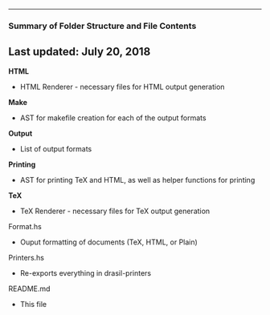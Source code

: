 --------------------------------------------------
### Summary of Folder Structure and File Contents
Last updated: July 20, 2018
--------------------------------------------------

**HTML**
  - HTML Renderer - necessary files for HTML output generation

**Make**
  - AST for makefile creation for each of the output formats

**Output**
  - List of output formats

**Printing**
  - AST for printing TeX and HTML, as well as helper functions for printing

**TeX**
  - TeX Renderer - necessary files for TeX output generation

Format.hs
  - Ouput formatting of documents (TeX, HTML, or Plain)

Printers.hs
  - Re-exports everything in drasil-printers

README.md
  - This file

